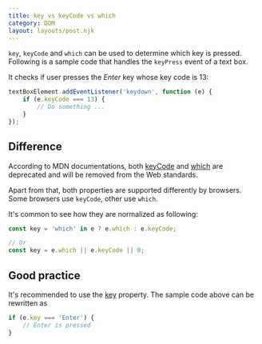 ```yaml
---
title: key vs keyCode vs which
category: DOM
layout: layouts/post.njk
---
```


`key`, `keyCode` and `which` can be used to determine which key is pressed. Following is a sample code that handles the `keyPress` event of a text box.

It checks if user presses the _Enter_ key whose key code is 13:

```js
textBoxElement.addEventListener('keydown', function (e) {
    if (e.keyCode === 13) {
        // Do something ...
    }
});
```

## Difference

According to MDN documentations, both [keyCode](https://developer.mozilla.org/en-US/docs/Web/API/KeyboardEvent/keyCode) and [which](https://developer.mozilla.org/en-US/docs/Web/API/KeyboardEvent/which) are deprecated and will be removed from the Web standards.

Apart from that, both properties are supported differently by browsers. Some browsers use `keyCode`, other use `which`.

It's common to see how they are normalized as following:

```js
const key = 'which' in e ? e.which : e.keyCode;

// Or
const key = e.which || e.keyCode || 0;
```

## Good practice

It's recommended to use the [key](https://developer.mozilla.org/en-US/docs/Web/API/KeyboardEvent/key) property.
The sample code above can be rewritten as

```js
if (e.key === 'Enter') {
    // Enter is pressed
}
```
